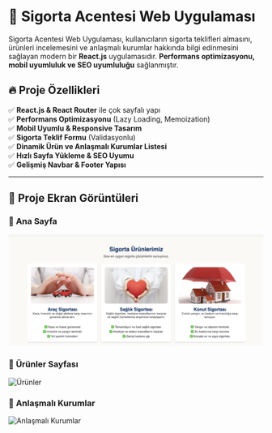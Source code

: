 # 🚀 Sigorta Acentesi Web Uygulaması

Sigorta Acentesi Web Uygulaması, kullanıcıların sigorta teklifleri almasını, ürünleri incelemesini ve anlaşmalı kurumlar hakkında bilgi edinmesini sağlayan modern bir **React.js** uygulamasıdır. **Performans optimizasyonu, mobil uyumluluk ve SEO uyumluluğu** sağlanmıştır.

## 🔥 Proje Özellikleri
✅ **React.js & React Router** ile çok sayfalı yapı  
✅ **Performans Optimizasyonu** (Lazy Loading, Memoization)  
✅ **Mobil Uyumlu & Responsive Tasarım**  
✅ **Sigorta Teklif Formu** (Validasyonlu)  
✅ **Dinamik Ürün ve Anlaşmalı Kurumlar Listesi**  
✅ **Hızlı Sayfa Yükleme & SEO Uyumu**  
✅ **Gelişmiş Navbar & Footer Yapısı**  

---

## 📸 **Proje Ekran Görüntüleri**

### 🎯 **Ana Sayfa**
![Ana Sayfa](src/assets/images/homepage.png)

### 📌 **Ürünler Sayfası**
![Ürünler](https://raw.githubusercontent.com/barisyonel/Sigorta-Acentesi-Web-Uygulamas-//assets/images/products.png)

### 🏥 **Anlaşmalı Kurumlar**
![Anlaşmalı Kurumlar](https://raw.githubusercontent.com/barisyonel/Sigorta-Acentesi-Web-Uygulamas-/main/assets/images/institutions.png)



